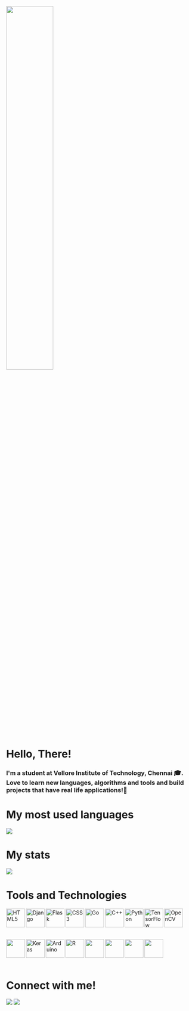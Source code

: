 <img style='width: 50%;' src='https://c.tenor.com/WAOHaPDD8ksAAAAM/hello-there-hello.gif'>

# Hello, There!

### I'm a student at Vellore Institute of Technology, Chennai 🎓. Love to learn new languages, algorithms and tools and build projects that have real life applications!🚀

# My most used languages

<img src = "https://github-readme-stats.vercel.app/api/top-langs/?username=gauthumj&theme=synthwave&layout=compact&langs_count=12">

# My stats

<img src = "https://github-readme-stats.vercel.app/api?username=gauthumj&show_icons=true&theme=synthwave">

# Tools and Technologies

[<img src="https://profilinator.rishav.dev/skills-assets/html5-original-wordmark.svg" alt="HTML5" height="50" align="left">](https://developer.mozilla.org/en-US/docs/Web/Guide/HTML/HTML5)
[<img src="https://profilinator.rishav.dev/skills-assets/django-original.svg" alt="Django" height="50" align="left" />](https://www.djangoproject.com/)
[<img src="https://profilinator.rishav.dev/skills-assets/flask.png" alt="Flask" height="50" align="left" />](https://flask.palletsprojects.com/en/2.0.x/)
[<img src="https://profilinator.rishav.dev/skills-assets/css3-original-wordmark.svg" alt="CSS3" height="50"  align="left"/>](https://developer.mozilla.org/en-US/docs/Web/CSS)
[<img  src="https://profilinator.rishav.dev/skills-assets/go-original.svg" alt="Go" height="50" align="left" />](https://golang.org/)
[<img  src="https://profilinator.rishav.dev/skills-assets/cplusplus-original.svg" alt="C++" height="50" align="left" />](https://isocpp.org/)
[<img  src="https://profilinator.rishav.dev/skills-assets/python-original.svg" alt="Python" height="50" align="left"/>](https://www.python.org/)
[<img  src="https://profilinator.rishav.dev/skills-assets/tensorflow-icon.svg" alt="TensorFlow" height="50" align="left"/>](https://www.tensorflow.org/)
[<img  src="https://profilinator.rishav.dev/skills-assets/opencv-icon.svg" alt="OpenCV" height="50" align="left"/>](https://opencv.org/)

<br>
<br>
<br>
<br>

[<img  src="https://profilinator.rishav.dev/skills-assets/flutterio-icon.svg" height="50" align="left"/>](https://www.cprogramming.com/)
[<img src="https://profilinator.rishav.dev/skills-assets/keras.png" alt="Keras" height="50" align="left"/>](https://keras.io/)
[<img  src="https://profilinator.rishav.dev/skills-assets/arduino.png" alt="Arduino" height="50" align="left"/>](https://www.arduino.cc/)
[<img src="https://profilinator.rishav.dev/skills-assets/r.svg" alt="R" height="50" align="left"/>](https://www.r-project.org/)
[<img  src="https://profilinator.rishav.dev/skills-assets/react-original-wordmark.svg" height="50" align="left"/>](https://www.cprogramming.com/)
[<img  src="https://profilinator.rishav.dev/skills-assets/git-scm-icon.svg" height="50" align="left"/>](https://www.cprogramming.com/)
[<img  src="https://profilinator.rishav.dev/skills-assets/google_cloud-icon.svg" height="50" align="left"/>](https://www.cprogramming.com/)
[<img  src="https://profilinator.rishav.dev/skills-assets/firebase.png" height="50" align="left"/>](https://www.cprogramming.com/)

<br>
<br>
<br>
<br>

# Connect with me!

[<img src="https://img.shields.io/badge/linkedin-%231E77B5.svg?&style=for-the-badge&logo=linkedin&logoColor=white">](https://www.linkedin.com/in/gauthum-j-2399a0188/)
[<img src="https://img.shields.io/badge/instagram-%23000000.svg?&style=for-the-badge&logo=instagram&logoColor=white">](https://www.instagram.com/gauthum_j/)
